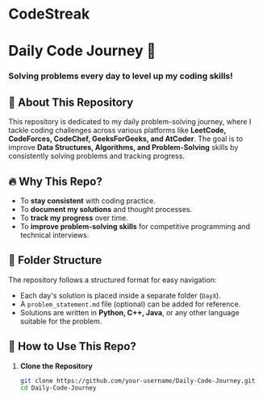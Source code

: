 # CodeStreak
# **Daily Code Journey 🚀**  
### **Solving problems every day to level up my coding skills!**  

## 📌 About This Repository  
This repository is dedicated to my daily problem-solving journey, where I tackle coding challenges across various platforms like **LeetCode, CodeForces, CodeChef, GeeksForGeeks, and AtCoder**. The goal is to improve **Data Structures, Algorithms, and Problem-Solving** skills by consistently solving problems and tracking progress.  

## 🔥 Why This Repo?  
- To **stay consistent** with coding practice.  
- To **document my solutions** and thought processes.  
- To **track my progress** over time.  
- To **improve problem-solving skills** for competitive programming and technical interviews.  

## 📂 Folder Structure  
The repository follows a structured format for easy navigation:  


- Each day's solution is placed inside a separate folder (`DayX`).  
- A `problem_statement.md` file (optional) can be added for reference.  
- Solutions are written in **Python, C++, Java**, or any other language suitable for the problem.  

## 🚀 How to Use This Repo?  
1. **Clone the Repository**  
   ```bash
   git clone https://github.com/your-username/Daily-Code-Journey.git
   cd Daily-Code-Journey

